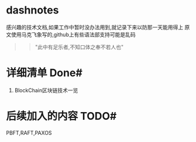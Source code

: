 # dashnotes
感兴趣的技术文档,如果工作中暂时没办法用到,就记录下来以防那一天能用得上
原文使用马克飞象写的,github上有些语法部支持可能是乱码

>>"此中有足乐者,不知口体之奉不若人也"

# 详细清单 Done#
1. BlockChain区块链技术一览

# 后续加入的内容 TODO#
PBFT,RAFT,PAXOS
